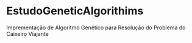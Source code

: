 # EstudoGeneticAlgorithims
 Imprementação de Algoritmo Genético para Resolução do Problema do Caixeiro Viajante
